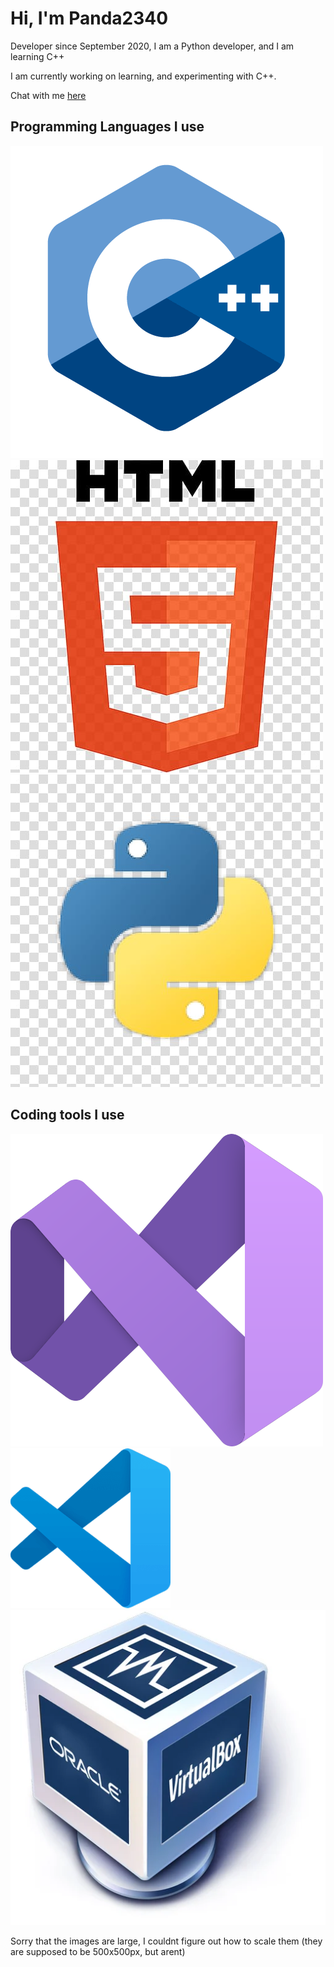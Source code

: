 <h1>Hi, I'm Panda2340</h1>
<p>Developer since September 2020, I am a Python developer, and I am learning C++</p>
<p>I am currently working on learning, and experimenting with C++.</p>
<p>Chat with me <a href="https://github.com/Panda2340/Panda2340/discussions">here</a></p>
<h2>Programming Languages I use</h2>
<img src="https://github.com/Panda2340/Panda2340/blob/main/c++logo.png?raw=true" alt="c++logo.png"/>
<img src="https://github.com/Panda2340/Panda2340/blob/main/htmllogo.png?raw=true" alt="htmllogo.png"/>
<img src="https://github.com/Panda2340/Panda2340/blob/main/pythonlogo.jpg?raw=true" alt="pythonlogo.jpg"/>
<h2>Coding tools I use</h2>
<img src="https://github.com/Panda2340/Panda2340/blob/main/vs2022logo.png?raw=true" alt="vs2022logo.png"/>
<img src="https://github.com/Panda2340/Panda2340/blob/main/vscode-logo.png?raw=true" alt="vscode-logo.png"/>
<img src="https://github.com/Panda2340/Panda2340/blob/main/virtualboxlogo.png?raw=true" alt="virtualboxlogo.png"/>
<p>Sorry that the images are large, I couldnt figure out how to scale them (they are supposed to be 500x500px, but arent)</p>
